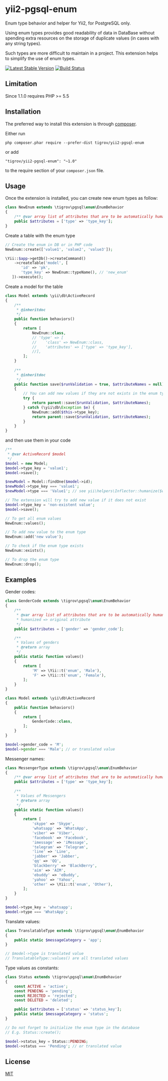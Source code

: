 yii2-pgsql-enum
==============

Enum type behavior and helper for Yii2, for PostgreSQL only.

Using enum types provides good readability of data in DataBase without spending extra resources on the storage of duplicate values (in cases with any string types).

Such types are more difficult to maintain in a project. This extension helps to simplify the use of enum types. 

[![Latest Stable Version](https://poser.pugx.org/Tigrov/yii2-pgsql-enum/v/stable)](https://packagist.org/packages/Tigrov/yii2-pgsql-enum)
[![Build Status](https://travis-ci.org/Tigrov/yii2-pgsql-enum.svg?branch=master)](https://travis-ci.org/Tigrov/yii2-pgsql-enum)

Limitation
----------

Since 1.1.0 requires PHP >= 5.5

Installation
------------

The preferred way to install this extension is through [composer](http://getcomposer.org/download/).

Either run

```
php composer.phar require --prefer-dist tigrov/yii2-pgsql-enum
```

or add

```
"tigrov/yii2-pgsql-enum": "~1.0"
```

to the require section of your `composer.json` file.

	
Usage
-----

Once the extension is installed, you can create new enum types as follow:

```php
class NewEnum extends \tigrov\pgsql\enum\EnumBehavior
{
    /** @var array list of attributes that are to be automatically humanized value */
    public $attributes = ['type' => 'type_key'];
}
```

Create a table with the enum type
```php
// Create the enum in DB or in PHP code 
NewEnum::create(['value1', 'value2', 'value3']);

\Yii::$app->getDb()->createCommand()
    ->createTable('model', [
       'id' => 'pk',
       'type_key' => NewEnum::typeName(), // 'new_enum'
   ])->execute();
```

Create a model for the table
```php
class Model extends \yii\db\ActiveRecord
{
    /**
     * @inheritdoc
     */
    public function behaviors()
    {
        return [
            NewEnum::class,
            // 'type' => [
            //    'class' => NewEnum::class,
            //    'attributes' => ['type' => 'type_key'],
            //],
        ];
    }
    
    /**
     * @inheritdoc
     */
    public function save($runValidation = true, $attributeNames = null)
    {
        // You can add new values if they are not exists in the enum type
        try {
            return parent::save($runValidation, $attributeNames);
        } catch (\yii\db\Exception $e) {
            NewEnum::add($this->type_key);
            return parent::save($runValidation, $attributeNames);
        }
    }
}
```

and then use them in your code
```php
/**
 * @var ActiveRecord $model
 */
$model = new Model;
$model->type_key = 'value1';
$model->save();

$newModel = Model::findOne($model->id);
$newModel->type_key === 'value1';
$newModel->type === 'Value1'; // see yii\helpers\Inflector::humanize($word, true)

// The extension will try to add new value if it does not exist
$model->type_key = 'non-existent value';
$model->save();

// To get all enum values
NewEnum::values();

// To add new value to the enum type
NewEnum::add('new value');

// To check if the enum type exists
NewEnum::exists();

// To drop the enum type
NewEnum::drop();
```

Examples
--------

Gender codes:
```php
class GenderCode extends \tigrov\pgsql\enum\EnumBehavior
{
    /**
     * @var array list of attributes that are to be automatically humanized value.
     * humanized => original attribute
     */
    public $attributes = ['gender' => 'gender_code'];

    /**
     * Values of genders
     * @return array
     */
    public static function values()
    {
        return [
            'M' => \Yii::t('enum', 'Male'),
            'F' => \Yii::t('enum', 'Female'),
        ];
    }
}

class Model extends \yii\db\ActiveRecord
{
    public function behaviors()
    {
        return [
            GenderCode::class,
        ];
    }
}

$model->gender_code = 'M';
$model->gender === 'Male'; // or translated value
```

Messenger names:
```php
class MessengerType extends \tigrov\pgsql\enum\EnumBehavior
{
    /** @var array list of attributes that are to be automatically humanized value */
    public $attributes = ['type' => 'type_key'];
    
    /**
     * Values of Messengers
     * @return array
     */
    public static function values()
    {
        return [
            'skype' => 'Skype',
            'whatsapp' => 'WhatsApp',
            'viber' => 'Viber',
            'facebook' => 'Facebook',
            'imessage' => 'iMessage',
            'telegram' => 'Telegram',
            'line' => 'Line',
            'jabber' => 'Jabber',
            'qq' => 'QQ',
            'blackberry' => 'BlackBerry',
            'aim' => 'AIM',
            'ebuddy' => 'eBuddy',
            'yahoo' => 'Yahoo',
            'other' => \Yii::t('enum', 'Other'),
        ];
    }
}

$model->type_key = 'whatsapp';
$model->type === 'WhatsApp';
```

Translate values:
```php
class TranslatableType extends \tigrov\pgsql\enum\EnumBehavior
{
    public static $messageCategory = 'app';
}

// $model->type is translated value
// TranslatableType::values() are all translated values
```

Type values as constants:
```php
class Status extends \tigrov\pgsql\enum\EnumBehavior
{
    const ACTIVE = 'active';
    const PENDING = 'pending';
    const REJECTED = 'rejected';
    const DELETED = 'deleted';

    public $attributes = ['status' => 'status_key'];
    public static $messageCategory = 'status';
}

// Do not forget to initialize the enum type in the database
// E.g. Status::create();

$model->status_key = Status::PENDING;
$model->status === 'Pending'; // or translated value
```

License
-------

[MIT](LICENSE)
